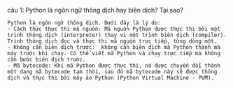 câu 1: Python là ngôn ngữ thông dịch hay biên dịch? Tại sao?

    Python là ngôn ngữ thông dịch. Dưới đây là lý do:
    - Cách thức thực thi mã nguồn: Mã nguồn Python được thực thi bởi một trình thông dịch (interpreter) thay vì một trình biên dịch (compiler). Trình thông dịch đọc và thực thi mã nguồn trực tiếp, từng dòng một.
    - Không cần biên dịch trước:  không cần biên dịch mã Python thành mã máy trước khi chạy. Có thể viết mã Python và chạy trực tiếp mà không cần bước biên dịch trước.
    - Mã bytecode: Khi mã Python được thực thi, nó được chuyển đổi thành một dạng mã bytecode tạm thời, sau đó mã bytecode này sẽ được thông dịch và thực thi bởi máy ảo Python (Python Virtual Machine - PVM).